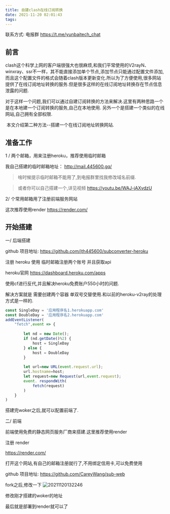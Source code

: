 ```yaml
---
title: 自建clash在线订阅转换
date: 2021-11-20 02:01:43
tags:
---
```

联系方式:  电报群 https://t.me/yunbaitech_chat

## 前言

​		clash这个科学上网的客户端很强大也很麻烦,和我们平常使用的V2rayN、winxray、ssr不一样，其不能直接添加单个节点,添加节点只能通过配置文件添加,而且这个配置文件的格式会随着clash版本更新变化.
​		所以为了方便使用,很多网站提供了在线订阅地址转换的服务.但是很多这样的在线订阅地址转换存在节点信息泄露的问题.

​		对于这样一个问题,我们可以通过自建订阅转换的方法来解决.这里有两种思路一个是在本地建一个订阅转换的服务,自己在本地使用.
另外一个是搭建一个类似的在线网站,自己拥有全部权限.

​		本文介绍第二种方法--搭建一个在线订阅地址转换网站.

## 准备工作

1 / 两个邮箱，用来注册heroku，推荐使用临时邮箱

我自己搭建的临时邮箱地址： http://mail.445600.gq/

> 啥时候提示临时邮箱不能用了,到电报群里找我修改域名前缀.


> 或者你可以自己搭建一个,详见视频 https://youtu.be/WAJ-jAXvdzU

2/ 个常用邮箱用了注册前端服务网站

这次推荐使用render   https://render.com/
​		

## 开始搭建


一/ 后端搭建

github 项目地址:  https://github.com/jth445600/subconverter-heroku

注册 heroku 使用 临时邮箱注册两个账号 并且获取api 

heroku官网 
https://dashboard.heroku.com/apps

使用cf进行反代,并且解决heroku免费账户550小时的问题.

解决方案就是 需要创建两个容器 单双号交替使用.和以前的heroku-v2ray的处理方式是一样的.


```javascript
const SingleDay = '应用程序名1.herokuapp.com'
const DoubleDay = '应用程序名2.herokuapp.com'
addEventListener(
    "fetch",event => {
    
        let nd = new Date();
        if (nd.getDate()%2) {
            host = SingleDay
        } else {
            host = DoubleDay
        }
        
        let url=new URL(event.request.url);
        url.hostname=host;
        let request=new Request(url,event.request);
        event. respondWith(
            fetch(request)
        )
    }
)
```
搭建完woker之后,就可以配置前端了.

二/ 前端

前端使用免费的静态网页服务厂商来搭建.这里推荐使用render

注册 render 

  https://render.com/

打开这个网站,有自己的邮箱注册就行了,不用绑定信用卡,可以免费使用


github 项目地址:  https://github.com/CareyWang/sub-web

fork之后,修改一下
![20211120132246](https://cdn.jsdelivr.net/gh/jth445600/picgo@master/img/20211120132246.png)

修改刚才搭建的woker的地址

最后就是部署到render就可以了